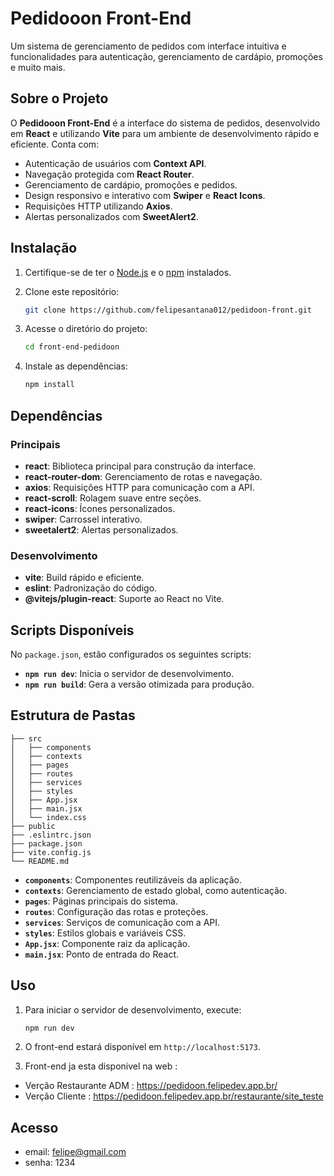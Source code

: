 # Pedidooon Front-End

Um sistema de gerenciamento de pedidos com interface intuitiva e funcionalidades para autenticação, gerenciamento de cardápio, promoções e muito mais.

## Sobre o Projeto

O **Pedidooon Front-End** é a interface do sistema de pedidos, desenvolvido em **React** e utilizando **Vite** para um ambiente de desenvolvimento rápido e eficiente. Conta com:

- Autenticação de usuários com **Context API**.
- Navegação protegida com **React Router**.
- Gerenciamento de cardápio, promoções e pedidos.
- Design responsivo e interativo com **Swiper** e **React Icons**.
- Requisições HTTP utilizando **Axios**.
- Alertas personalizados com **SweetAlert2**.

## Instalação

1. Certifique-se de ter o [Node.js](https://nodejs.org/) e o [npm](https://www.npmjs.com/) instalados.
2. Clone este repositório:

   ```bash
   git clone https://github.com/felipesantana012/pedidoon-front.git
   ```

3. Acesse o diretório do projeto:
   ```bash
   cd front-end-pedidoon
   ```
4. Instale as dependências:
   ```bash
   npm install
   ```

## Dependências

### Principais

- **react**: Biblioteca principal para construção da interface.
- **react-router-dom**: Gerenciamento de rotas e navegação.
- **axios**: Requisições HTTP para comunicação com a API.
- **react-scroll**: Rolagem suave entre seções.
- **react-icons**: Ícones personalizados.
- **swiper**: Carrossel interativo.
- **sweetalert2**: Alertas personalizados.

### Desenvolvimento

- **vite**: Build rápido e eficiente.
- **eslint**: Padronização do código.
- **@vitejs/plugin-react**: Suporte ao React no Vite.

## Scripts Disponíveis

No `package.json`, estão configurados os seguintes scripts:

- **`npm run dev`**: Inicia o servidor de desenvolvimento.
- **`npm run build`**: Gera a versão otimizada para produção.

## Estrutura de Pastas

```
├── src
│   ├── components
│   ├── contexts
│   ├── pages
│   ├── routes
│   ├── services
│   ├── styles
│   ├── App.jsx
│   ├── main.jsx
│   └── index.css
├── public
├── .eslintrc.json
├── package.json
├── vite.config.js
└── README.md
```

- **`components`**: Componentes reutilizáveis da aplicação.
- **`contexts`**: Gerenciamento de estado global, como autenticação.
- **`pages`**: Páginas principais do sistema.
- **`routes`**: Configuração das rotas e proteções.
- **`services`**: Serviços de comunicação com a API.
- **`styles`**: Estilos globais e variáveis CSS.
- **`App.jsx`**: Componente raiz da aplicação.
- **`main.jsx`**: Ponto de entrada do React.

## Uso

1. Para iniciar o servidor de desenvolvimento, execute:
   ```bash
   npm run dev
   ```
2. O front-end estará disponível em `http://localhost:5173`.

3. Front-end ja esta disponivel na web :

- Verção Restaurante ADM : https://pedidoon.felipedev.app.br/
- Verção Cliente : https://pedidoon.felipedev.app.br/restaurante/site_teste

## Acesso

- email: felipe@gmail.com
- senha: 1234

